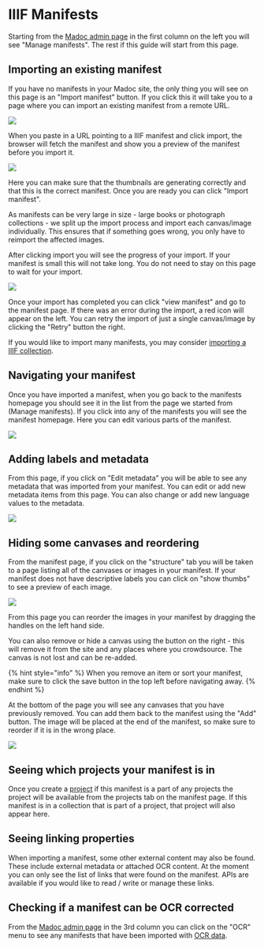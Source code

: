 # IIIF Manifests

Starting from the [Madoc admin page](../../administration-pages.md#madoc-admin-page) in the first column on the left you will see "Manage manifests". The rest if this guide will start from this page.

## Importing an existing manifest

If you have no manifests in your Madoc site, the only thing you will see on this page is an "Import manifest" button. If you click this it will take you to a page where you can import an existing manifest from a remote URL.

![](<../../../../public/assets/Screenshot 2021-05-06 at 17.19.16.png>)

When you paste in a URL pointing to a IIIF manifest and click import, the browser will fetch the manifest and show you a preview of the manifest before you import it.

![](<../../../../public/assets/Screenshot 2020-09-02 at 20.53.14.png>)

Here you can make sure that the thumbnails are generating correctly and that this is the correct manifest. Once you are ready you can click "Import manifest".

As manifests can be very large in size - large books or photograph collections - we split up the import process and import each canvas/image individually. This ensures that if something goes wrong, you only have to reimport the affected images.

After clicking import you will see the progress of your import. If your manifest is small this will not take long. You do not need to stay on this page to wait for your import.

![](<../../../../public/assets/Screenshot 2020-09-02 at 20.55.57.png>)

Once your import has completed you can click "view manifest" and go to the manifest page. If there was an error during the import, a red icon will appear on the left. You can retry the import of just a single canvas/image by clicking the "Retry" button the right.

If you would like to import many manifests, you may consider [importing a IIIF collection](collections.md#importing-an-existing-collection).

## Navigating your manifest

Once you have imported a manifest, when you go back to the manifests homepage you should see it in the list from the page we started from (Manage manifests). If you click into any of the manifests you will see the manifest homepage. Here you can edit various parts of the manifest.

![](<../../../../public/assets/Screenshot 2020-09-02 at 20.59.23.png>)

## Adding labels and metadata

From this page, if you click on "Edit metadata" you will be able to see any metadata that was imported from your manifest. You can edit or add new metadata items from this page. You can also change or add new language values to the metadata.

![](<../../../../public/assets/Screenshot 2020-09-02 at 21.00.28.png>)

## Hiding some canvases and reordering

From the manifest page, if you click on the "structure" tab you will be taken to a page listing all of the canvases or images in your manifest. If your manifest does not have descriptive labels you can click on "show thumbs" to see a preview of each image.

![](<../../../../public/assets/Screenshot 2020-09-02 at 21.02.09.png>)

From this page you can reorder the images in your manifest by dragging the handles on the left hand side.

You can also remove or hide a canvas using the button on the right - this will remove it from the site and any places where you crowdsource. The canvas is not lost and can be re-added.

{% hint style="info" %}
When you remove an item or sort your manifest, make sure to click the save button in the top left before navigating away.
{% endhint %}

At the bottom of the page you will see any canvases that you have previously removed. You can add them back to the manifest using the "Add" button. The image will be placed at the end of the manifest, so make sure to reorder if it is in the wrong place.

![](<../../../../public/assets/Screenshot 2020-09-02 at 21.05.01.png>)

## Seeing which projects your manifest is in

Once you create a [project](../projects/) if this manifest is a part of any projects the project will be available from the projects tab on the manifest page. If this manifest is in a collection that is part of a project, that project will also appear here.

## Seeing linking properties

When importing a manifest, some other external content may also be found. These include external metadata or attached OCR content. At the moment you can only see the list of links that were found on the manifest. APIs are available if you would like to read / write or manage these links.

## Checking if a manifest can be OCR corrected

From the [Madoc admin page](../../administration-pages.md#madoc-admin-page) in the 3rd column you can click on the "OCR" menu to see any manifests that have been imported with [OCR data](../ocr/).
